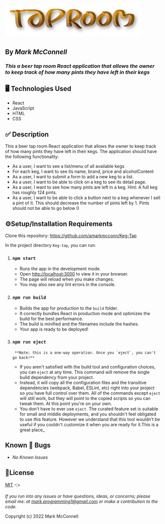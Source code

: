 # _![alt text](/src/img/logo.png)_

## By _Mark McConnell_

### _This a beer tap room React application that allows the owner to keep track of how many pints they have left in their kegs_

## 🖥️ Technologies Used

* React
* JavaScript
* HTML
* CSS

## ✅ Description

This a beer tap room React application that allows the owner to keep track of how many pints they have left in their kegs. The application should have the following functionality:

* As a user, I want to see a list/menu of all available kegs
* For each keg, I want to see its name, brand, price and alcoholContent
* As a user, I want to submit a form to add a new keg to a list.
* As a user, I want to be able to click on a keg to see its detail page.
* As a user, I want to see how many pints are left in a keg. Hint: A full keg has roughly 124 pints.
* As a user, I want to be able to click a button next to a keg whenever I sell a pint of it. This should decrease the number of pints left by 1. Pints should not be able to go below 0

## ⚙️Setup/Installation Requirements

Clone this repository: <https://github.com/amarkmcconn/Keg-Tap>

In the project directory `Keg-tap`, you can run:

1. ### `npm start`

    * Runs the app in the development mode.
    * Open [http://localhost:3000](http://localhost:3000) to view it in your browser.
    * The page will reload when you make changes.
    * You may also see any lint errors in the console.

2. ### `npm run build`

    * Builds the app for production to the `build` folder.
    * It correctly bundles React in production mode and optimizes the build for the best performance.
    * The build is minified and the filenames include the hashes.
    * Your app is ready to be deployed!

3. ### `npm run eject`

        **Note: this is a one-way operation. Once you `eject`, you can't go back!**
    * If you aren't satisfied with the build tool and configuration choices, you can `eject` at any time. This command will remove the single build dependency from your project.
    * Instead, it will copy all the configuration files and the transitive dependencies (webpack, Babel, ESLint, etc) right into your project so you have full control over them. All of the commands except `eject` will still work, but they will point to the copied scripts so you can tweak them. At this point you're on your own.
    * You don't have to ever use `eject`. The curated feature set is suitable for small and middle deployments, and you shouldn't feel obligated to use this feature. However we understand that this tool wouldn't be useful if you couldn't customize it when you are ready for it.This is a great place_

## Known 🐛 Bugs

* _No Known Issues_

## 🎫License

[MIT](LICENSE) 👈

_If you run into any issues or have questions, ideas, or concerns;  please email me: at mark.programming1@gmail.com or make a contribution to the code._

Copyright (c) 2022 Mark McConnell
